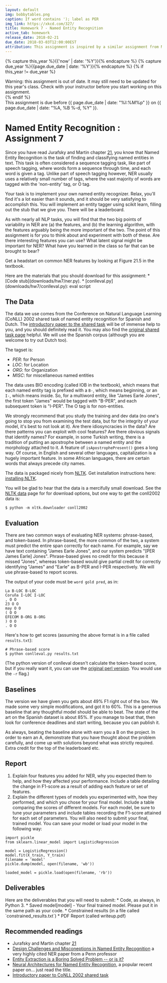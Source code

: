```yaml
---
layout: default
img: bobbytables.png
caption: If word contains '); label as PER
img_link: https://xkcd.com/327/   
title: Homework 7 - Named Entity Recognition
active_tab: homework
release_date: 2018-02-21
due_date: 2018-03-03T12:00:00EST
attribution: This assignment is inspired by a similar assignment from Michael Elhadad's [NLP class](https://www.cs.bgu.ac.il/~elhadad/nlp17.html) at Ben-Gurion University of the Negev. Stephen Mayhew developed this homework assignment for UPenn's CIS 530 class in Spring 2018.
---
```


<!-- Check whether the assignment is up to date -->
{% capture this_year %}{{'now' | date: '%Y'}}{% endcapture %}
{% capture due_year %}{{page.due_date | date: '%Y'}}{% endcapture %}
{% if this_year != due_year %} 
<div class="alert alert-danger">
Warning: this assignment is out of date.  It may still need to be updated for this year's class.  Check with your instructor before you start working on this assignment.
</div>
{% endif %}
<!-- End of check whether the assignment is up to date -->

<div class="alert alert-info">
This assignment is due before {{ page.due_date | date: "%I:%M%p" }} on {{ page.due_date | date: "%A, %B %-d, %Y" }}.
</div>

Named Entity Recognition <span class="text-muted">: Assignment 7</span>
=============================================================


Since you have read Jurafsky and Martin chapter [21](https://web.stanford.edu/~jurafsky/slp3/21.pdf), you know that Named Entity Recognition is the task of finding and classifying named entities in text. This task is often considered a sequence tagging task, like part of speech tagging, where words form a sequence through time, and each word is given a tag. Unlike part of speech tagging however, NER usually uses a relatively small number of tags, where the vast majority of words are tagged with the 'non-entity' tag, or O tag.

Your task is to implement your own named entity recognizer. Relax, you'll find it's a lot easier than it sounds, and it should be very satisfying to accomplish this. You will implement an entity tagger using scikit learn, filling out the stub that we give you. There will be a leaderboard.

As with nearly all NLP tasks, you will find that the two big points of variability in NER are (a) the features, and (b) the learning algorithm, with the features arguably being the more important of the two. The point of this assignment is for you to think about and experiment with both of these. Are there interesting features you can use? What latent signal might be important for NER? What have you learned in the class so far that can be brought to bear?

Get a headstart on common NER features by looking at Figure 21.5 in the textbook. 

<div class="alert alert-info" markdown="1">
Here are the materials that you should download for this assignment:
* [Code stub](downloads/hw7/ner.py).
* [conlleval.py](downloads/hw7/conlleval.py): eval script
</div>


## The Data

The data we use comes from the Conference on Natural Language Learning (CoNLL) 2002 shared task of named entity recognition for Spanish and Dutch. The [introductory paper to the shared task](http://www.aclweb.org/anthology/W02-2024) will be of immense help to you, and you should definitely read it. You may also find the [original shared task page](https://www.clips.uantwerpen.be/conll2002/ner/) helpful. We will use the Spanish corpus (although you are welcome to try out Dutch too).  

The tagset is:
* *PER*: for Person
* *LOC*: for Location
* *ORG*: for Organization
* *MISC*: for miscellaneous named entities

The data uses BIO encoding (called IOB in the textbook), which means that each named entity tag is prefixed with a `B-`, which means beginning, or an `I-`, which means inside. So, for a multiword entity, like "James Earle Jones", the first token "James" would be tagged with "B-PER", and each subsequent token is "I-PER". The O tag is for non-entities.

We strongly recommend that you study the training and dev data (no one's going to stop you from examining the test data, but for the integrity of your model, it's best to not look at it). Are there idiosyncracies in the data? Are there patterns you can exploit with cool features? Are there obvious signals that identify names? For example, in some Turkish writing, there is a tradition of putting an apostrophe between a named entity and the morphology attached to it. A feature of `isApostrophePresent()` goes a long way. Of course, in English and several other languages, capitalization is a hugely important feature. In some African languages, there are certain words that always precede city names. 

The data is packaged nicely from [NLTK](http://www.nltk.org/). Get installation instructions here: [installing NLTK](http://www.nltk.org/install.html).

You will be glad to hear that the data is a mercifully small download. See the [NLTK data](http://www.nltk.org/data) page for for download options, but one way to get the conll2002 data is:

```
$ python -m nltk.downloader conll2002
```


## Evaluation

There are two common ways of evaluating NER systems: phrase-based, and token-based. In phrase-based, the more common of the two, a system must predict the entire span correctly for each name. For example, say we have text containing "James Earle Jones", and our system predicts "[PER James Earle] Jones". Phrase-based gives no credit for this because it missed "Jones", whereas token-based would give partial credit for correctly identifying "James" and "Earle" as B-PER and I-PER respectively. We will use phrase-based to report scores.

The output of your code must be `word gold pred`, as in:
```
La B-LOC B-LOC
Coruña I-LOC I-LOC
, O O
23 O O
may O O
( O O
EFECOM B-ORG B-ORG
) O O
. O O
```

Here's how to get scores (assuming the above format is in a file called `results.txt`):

```
# Phrase-based score
$ python conlleval.py results.txt
```

(The python version of conlleval doesn't calculate the token-based score, but if you really want it, you can use the [original perl version](https://www.clips.uantwerpen.be/conll2000/chunking/output.html). You would use the `-r` flag.)


## Baselines

The version we have given you gets about 49% F1 right out of the box. We made some very simple modifications, and got it to 60%. This is a generous baseline that any thoughtful model should be able to beat. The state of the art on the Spanish dataset is about 85%. If you manage to beat that, then look for conference deadlines and start writing, because you can publish it.  

As always, beating the baseline alone with earn you a B on the project. In order to earn an A, demonstrate that you have thought about the problem carefully, and come up with solutions beyond what was strictly required. Extra credit for the top of the leaderboard etc.

## Report

1. Explain four features you added for NER, why you expected them to help, and how they affected your performance. Include a table detailing the change in F1-score as a result of adding each feature or set of features.
2. Explain the different types of models you experimented with, how they performed, and which you chose for your final model. Include a table comparing the scores of different models. For each model, be sure to tune your parameters and include tables recording the F1-score attained for each set of parameters. You will also need to submit your final, trained model. You can save your model or load your model in the following way:

```
import pickle
from sklearn.linear_model import LogisticRegression

model = LogisticRegression()
model.fit(X_train, Y_train)
filename = 'model'
pickle.dump(model, open(filename, 'wb'))

loaded_model = pickle.load(open(filename, 'rb'))
```

## Deliverables 
<div class="alert alert-warning" markdown="1">
Here are the deliverables that you will need to submit:
* Code, as always, in Python 3.
* Saved model[model] - Your final trained model. Please put it in the same path as your code.
* Constrained results (in a file called `constrained_results.txt`)
* PDF Report (called writeup.pdf)
</div>



## Recommended readings
* Jurafsky and Martin chapter [21](https://web.stanford.edu/~jurafsky/slp3/21.pdf)
* [Design Challenges and Misconeptions in Named Entity Recognition](http://cogcomp.org/papers/RatinovRo09.pdf) a very highly cited NER paper from a Penn professor
* [Entity Extraction is a Boring Solved Problem -- or is it?](https://aclanthology.info/pdf/N/N07/N07-2046.pdf)
* [Neural Architectures for Named Entity Recognition](https://arxiv.org/abs/1603.01360), a popular recent paper on... just read the title.
* [Introductory paper to CoNLL 2002 shared task](http://www.aclweb.org/anthology/W02-2024)
